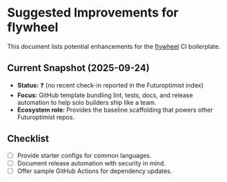 # Suggested Improvements for flywheel

This document lists potential enhancements for the [flywheel](https://github.com/futuroptimist/flywheel) CI boilerplate.

## Current Snapshot (2025-09-24)

- **Status:** ❓ (no recent check-in reported in the Futuroptimist index)
- **Focus:** GitHub template bundling lint, tests, docs, and release automation to help solo
  builders ship like a team.
- **Ecosystem role:** Provides the baseline scaffolding that powers other Futuroptimist repos.

## Checklist

- [ ] Provide starter configs for common languages.
- [ ] Document release automation with security in mind.
- [ ] Offer sample GitHub Actions for dependency updates.
